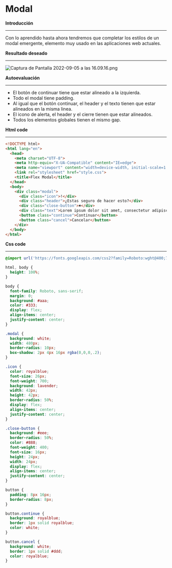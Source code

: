 # Modal

**Introducción**

---

Con lo aprendido hasta ahora tendremos que completar los estilos de un modal emergente, elemento muy usado en las aplicaciones web actuales.

**Resultado deseado**

---

![Captura de Pantalla 2022-09-05 a las 16.09.16.png](https://s3-us-west-2.amazonaws.com/secure.notion-static.com/864cede2-789d-438e-ae42-36437e84f820/Captura_de_Pantalla_2022-09-05_a_las_16.09.16.png)

**Autoevaluación**

---

- El botón de continuar tiene que estar alineado a la izquierda.
- Todo el modal tiene padding.
- Al igual que el botón continuar, el header y el texto tienen que estar alineados en la misma linea.
- El icono de alerta, el header y el cierre tienen que estar alineados.
- Todos los elementos globales tienen el mismo gap.

**Html code**

---

```html
<!DOCTYPE html>
<html lang="en">
  <head>
    <meta charset="UTF-8">
    <meta http-equiv="X-UA-Compatible" content="IE=edge">
    <meta name="viewport" content="width=device-width, initial-scale=1.0">
    <link rel="stylesheet" href="style.css">
    <title>Flex Modal</title>
  </head>
  <body>
    <div class="modal">
      <div class="icon">!</div>
      <div class="header">¿Estas seguro de hacer esto?</div>
      <div class="close-button">✖</div>
      <div class="text">Lorem ipsum dolor sit amet, consectetur adipiscing elit, sed do eiusmod tempor incididunt ut labore et dolore magna aliqua.Ut enim ad minim veniam, quis nostrud exercitation ullamco laboris nisi ut aliquip ex ea commodo consequat.</div>
      <button class="continue">Continuar</button>
      <button class="cancel">Cancelar</button>
    </div>
  </body>
</html>
```

**Css code**

---

```css
@import url('https://fonts.googleapis.com/css2?family=Roboto:wght@400;700&display=swap');

html, body {
  height: 100%;
}

body {
  font-family: Roboto, sans-serif;
  margin: 0;
  background: #aaa;
  color: #333;
  display: flex;
  align-items: center;
  justify-content: center;
}

.modal {
  background: white;
  width: 480px;
  border-radius: 10px;
  box-shadow: 2px 4px 16px rgba(0,0,0,.2);
}

.icon {
  color: royalblue;
  font-size: 26px;
  font-weight: 700;
  background: lavender;
  width: 42px;
  height: 42px;
  border-radius: 50%;
  display: flex;
  align-items: center;
  justify-content: center;
}

.close-button {
  background: #eee;
  border-radius: 50%;
  color: #888;
  font-weight: 400;
  font-size: 16px;
  height: 24px;
  width: 24px;
  display: flex;
  align-items: center;
  justify-content: center;
}

button {
  padding: 8px 16px;
  border-radius: 8px;
}

button.continue {
  background: royalblue;
  border: 1px solid royalblue;
  color: white;
}

button.cancel {
  background: white;
  border: 1px solid #ddd;
  color: royalblue;
}
```